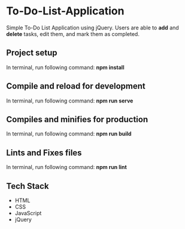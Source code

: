 # To-Do-List-Application
Simple To-Do List Application using jQuery.  Users are able to **add** and **delete** tasks, edit them, and mark them as completed.

## Project setup
In terminal, run following command:  **npm install**

## Compile and reload for development
In terminal, run following command: **npm run serve**

## Compiles and minifies for production
In terminal, run following command: **npm run build**

## Lints and Fixes files
In terminal, run following command: **npm run lint**

## Tech Stack
- HTML
- CSS
- JavaScript
- jQuery

